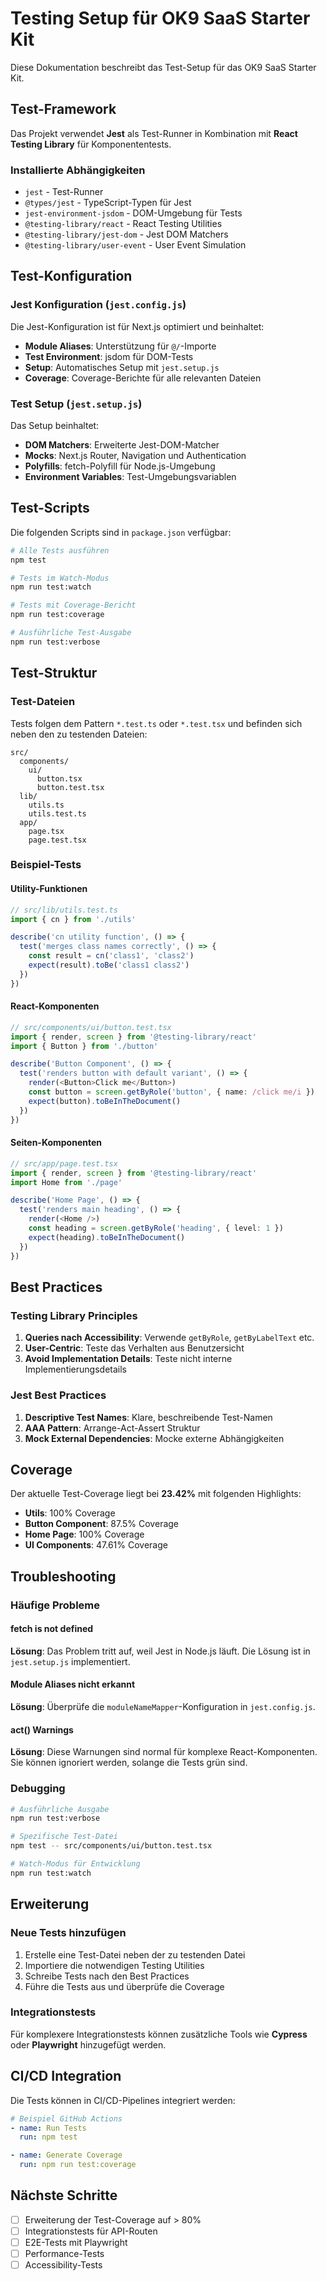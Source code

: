 # Testing Setup für OK9 SaaS Starter Kit

Diese Dokumentation beschreibt das Test-Setup für das OK9 SaaS Starter Kit.

## Test-Framework

Das Projekt verwendet **Jest** als Test-Runner in Kombination mit **React Testing Library** für Komponententests.

### Installierte Abhängigkeiten

- `jest` - Test-Runner
- `@types/jest` - TypeScript-Typen für Jest
- `jest-environment-jsdom` - DOM-Umgebung für Tests
- `@testing-library/react` - React Testing Utilities
- `@testing-library/jest-dom` - Jest DOM Matchers
- `@testing-library/user-event` - User Event Simulation

## Test-Konfiguration

### Jest Konfiguration (`jest.config.js`)

Die Jest-Konfiguration ist für Next.js optimiert und beinhaltet:

- **Module Aliases**: Unterstützung für `@/`-Importe
- **Test Environment**: jsdom für DOM-Tests
- **Setup**: Automatisches Setup mit `jest.setup.js`
- **Coverage**: Coverage-Berichte für alle relevanten Dateien

### Test Setup (`jest.setup.js`)

Das Setup beinhaltet:

- **DOM Matchers**: Erweiterte Jest-DOM-Matcher
- **Mocks**: Next.js Router, Navigation und Authentication
- **Polyfills**: fetch-Polyfill für Node.js-Umgebung
- **Environment Variables**: Test-Umgebungsvariablen

## Test-Scripts

Die folgenden Scripts sind in `package.json` verfügbar:

```bash
# Alle Tests ausführen
npm test

# Tests im Watch-Modus
npm run test:watch

# Tests mit Coverage-Bericht
npm run test:coverage

# Ausführliche Test-Ausgabe
npm run test:verbose
```

## Test-Struktur

### Test-Dateien

Tests folgen dem Pattern `*.test.ts` oder `*.test.tsx` und befinden sich neben den zu testenden Dateien:

```
src/
  components/
    ui/
      button.tsx
      button.test.tsx
  lib/
    utils.ts
    utils.test.ts
  app/
    page.tsx
    page.test.tsx
```

### Beispiel-Tests

#### Utility-Funktionen

```typescript
// src/lib/utils.test.ts
import { cn } from './utils'

describe('cn utility function', () => {
  test('merges class names correctly', () => {
    const result = cn('class1', 'class2')
    expect(result).toBe('class1 class2')
  })
})
```

#### React-Komponenten

```typescript
// src/components/ui/button.test.tsx
import { render, screen } from '@testing-library/react'
import { Button } from './button'

describe('Button Component', () => {
  test('renders button with default variant', () => {
    render(<Button>Click me</Button>)
    const button = screen.getByRole('button', { name: /click me/i })
    expect(button).toBeInTheDocument()
  })
})
```

#### Seiten-Komponenten

```typescript
// src/app/page.test.tsx
import { render, screen } from '@testing-library/react'
import Home from './page'

describe('Home Page', () => {
  test('renders main heading', () => {
    render(<Home />)
    const heading = screen.getByRole('heading', { level: 1 })
    expect(heading).toBeInTheDocument()
  })
})
```

## Best Practices

### Testing Library Principles

1. **Queries nach Accessibility**: Verwende `getByRole`, `getByLabelText` etc.
2. **User-Centric**: Teste das Verhalten aus Benutzersicht
3. **Avoid Implementation Details**: Teste nicht interne Implementierungsdetails

### Jest Best Practices

1. **Descriptive Test Names**: Klare, beschreibende Test-Namen
2. **AAA Pattern**: Arrange-Act-Assert Struktur
3. **Mock External Dependencies**: Mocke externe Abhängigkeiten

## Coverage

Der aktuelle Test-Coverage liegt bei **23.42%** mit folgenden Highlights:

- **Utils**: 100% Coverage
- **Button Component**: 87.5% Coverage
- **Home Page**: 100% Coverage
- **UI Components**: 47.61% Coverage

## Troubleshooting

### Häufige Probleme

#### fetch is not defined

**Lösung**: Das Problem tritt auf, weil Jest in Node.js läuft. Die Lösung ist in `jest.setup.js` implementiert.

#### Module Aliases nicht erkannt

**Lösung**: Überprüfe die `moduleNameMapper`-Konfiguration in `jest.config.js`.

#### act() Warnings

**Lösung**: Diese Warnungen sind normal für komplexe React-Komponenten. Sie können ignoriert werden, solange die Tests grün sind.

### Debugging

```bash
# Ausführliche Ausgabe
npm run test:verbose

# Spezifische Test-Datei
npm test -- src/components/ui/button.test.tsx

# Watch-Modus für Entwicklung
npm run test:watch
```

## Erweiterung

### Neue Tests hinzufügen

1. Erstelle eine Test-Datei neben der zu testenden Datei
2. Importiere die notwendigen Testing Utilities
3. Schreibe Tests nach den Best Practices
4. Führe die Tests aus und überprüfe die Coverage

### Integrationstests

Für komplexere Integrationstests können zusätzliche Tools wie **Cypress** oder **Playwright** hinzugefügt werden.

## CI/CD Integration

Die Tests können in CI/CD-Pipelines integriert werden:

```yaml
# Beispiel GitHub Actions
- name: Run Tests
  run: npm test

- name: Generate Coverage
  run: npm run test:coverage
```

## Nächste Schritte

- [ ] Erweiterung der Test-Coverage auf > 80%
- [ ] Integrationstests für API-Routen
- [ ] E2E-Tests mit Playwright
- [ ] Performance-Tests
- [ ] Accessibility-Tests